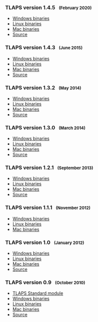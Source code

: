 <!DOCTYPE html PUBLIC "-//W3C//DTD XHTML 1.0 Transitional//EN" "http://www.w3.org/TR/xhtml1/DTD/xhtml1-transitional.dtd">
<html xmlns="http://www.w3.org/1999/xhtml" xml:lang="en-US" lang="en-US">
<head>
<meta http-equiv="Content-Type" content="text/html; charset=utf-8" />
<link rel="stylesheet" type="text/css" id="ss"/>
<title>TLA+ Proof System</title>
</head>
<body>
<script type="text/javascript">
  var baseurl = (document.URL.match (/.*[\\\/]content[\\\/]/))[0]
  baseurl = baseurl.slice (0, baseurl.length - "content/".length)
  document.getElementById('ss').href = baseurl + 'assets/css/common.css'
  document.write ('\x3Cscript type="text/javascript" src="'
                  + baseurl + 'assets/header.js">\x3C/script>')
</script>

<!-- DO NOT EDIT ABOVE THIS LINE, DO NOT REMOVE THIS LINE -->


### TLAPS version 1.4.5   <span style="font-size:80%;">(February 2020)</span>
<div class="hr"></div>

- [Windows binaries](https://github.com/tlaplus/tlapm/releases/download/v1.4.5/tlaps-1.4.5-i686-cygwin-install.exe)
- [Linux binaries](https://github.com/tlaplus/tlapm/releases/download/v1.4.5/tlaps-1.4.5-x86_64-linux-gnu-install)
- [Mac binaries](https://github.com/tlaplus/tlapm/releases/download/v1.4.5/tlaps-1.4.5-i386-darwin-install)
- [Source](https://github.com/tlaplus/tlapm/archive/v1.4.5.tar.gz)


### TLAPS version 1.4.3   <span style="font-size:80%;">(June 2015)</span>
<div class="hr"></div>

- [Windows binaries](https://tla.msr-inria.inria.fr/tlaps/dist/1.4.3/tlaps-1.4.3-i686-cygwin-install.exe)
- [Linux binaries](https://tla.msr-inria.inria.fr/tlaps/dist/1.4.3/tlaps-1.4.3-i686-linux-gnu-install)
- [Mac binaries](https://tla.msr-inria.inria.fr/tlaps/dist/1.4.3/tlaps-1.4.3-i386-darwin-install)
- [Source](https://tla.msr-inria.inria.fr/tlaps/dist/1.4.3/tlaps-1.4.3.tar.gz)


### TLAPS version 1.3.2   <span style="font-size:80%;">(May 2014)</span>
<div class="hr"></div>

- [Windows binaries](https://tla.msr-inria.inria.fr/tlaps/dist/1.3.2/tlaps-1.3.2-i686-cygwin-install.exe)
- [Linux binaries](https://tla.msr-inria.inria.fr/tlaps/dist/1.3.2/tlaps-1.3.2-i686-linux-gnu-install)
- [Mac binaries](https://tla.msr-inria.inria.fr/tlaps/dist/1.3.2/tlaps-1.3.2-i386-darwin-install)
- [Source](https://tla.msr-inria.inria.fr/tlaps/dist/1.3.2/tlaps-1.3.2.tar.gz)


### TLAPS version 1.3.0   <span style="font-size:80%;">(March 2014)</span>
<div class="hr"></div>

- [Windows binaries](https://tla.msr-inria.inria.fr/tlaps/dist/1.3.0/tlaps-1.3.0-i686-cygwin-install.exe)
- [Linux binaries](https://tla.msr-inria.inria.fr/tlaps/dist/1.3.0/tlaps-1.3.0-i686-linux-gnu-install)
- [Mac binaries](https://tla.msr-inria.inria.fr/tlaps/dist/1.3.0/tlaps-1.3.0-i386-darwin-install)
- [Source](https://tla.msr-inria.inria.fr/tlaps/dist/1.3.0/tlaps-1.3.0.tar.gz)


### TLAPS version 1.2.1   <span style="font-size:80%;">(September 2013)</span>
<div class="hr"></div>

- [Windows binaries](https://tla.msr-inria.inria.fr/tlaps/dist/1.2.1/tlaps-1.2.1-i686-cygwin-install.exe)
- [Linux binaries](https://tla.msr-inria.inria.fr/tlaps/dist/1.2.1/tlaps-1.2.1-i686-linux-gnu-install)
- [Mac binaries](https://tla.msr-inria.inria.fr/tlaps/dist/1.2.1/tlaps-1.2.1-i386-darwin-install)
- [Source](https://tla.msr-inria.inria.fr/tlaps/dist/1.2.1/tlaps-1.2.1.tar.gz)


### TLAPS version 1.1.1   <span style="font-size:80%;">(November 2012)</span>
<div class="hr"></div>

- [Windows binaries](https://tla.msr-inria.inria.fr/tlaps/dist/1.1.1/tlaps-1.1.1-i686-cygwin-install.exe)
- [Linux binaries](https://tla.msr-inria.inria.fr/tlaps/dist/1.1.1/tlaps-1.1.1-i686-linux-gnu-install)
- [Mac binaries](https://tla.msr-inria.inria.fr/tlaps/dist/1.1.1/tlaps-1.1.1-i386-darwin-install)


### TLAPS version 1.0   <span style="font-size:80%;">(January 2012)</span>
<div class="hr"></div>

- [Windows binaries](https://tla.msr-inria.inria.fr/tlaps/dist/1.0.25464/tlaps-1.0-i686-cygwin-install.exe)
- [Linux binaries](https://tla.msr-inria.inria.fr/tlaps/dist/1.0.25464/tlaps-1.0-i686-linux-gnu-install)
- [Mac binaries](https://tla.msr-inria.inria.fr/tlaps/dist/1.0.25464/tlaps-1.0-i386-darwin-install)
- [Source](https://tla.msr-inria.inria.fr/tlaps/dist/1.0.25464/tlaps-1.0.tar.gz)


### TLAPS version 0.9   <span style="font-size:80%;">(October 2010)</span>
<div class="hr"></div>

- [TLAPS Standard module](https://tla.msr-inria.inria.fr/tlaps/dist/0.9.2010_10_07_02/TLAPS.tla)
- [Windows binaries](https://tla.msr-inria.inria.fr/tlaps/dist/0.9.2010_10_07_02/tlaps-0.9.2010_10_07_02-i686-cygwin-install.exe)
- [Linux binaries](https://tla.msr-inria.inria.fr/tlaps/dist/0.9.2010_10_07_02/tlaps-0.9.2010_10_07_02-i686-linux-gnu-install)
- [Mac binaries](https://tla.msr-inria.inria.fr/tlaps/dist/0.9.2010_10_07_02/tlaps-0.9.2010_10_07_02-i386-darwin-install)
- [Source](https://tla.msr-inria.inria.fr/tlaps/dist/0.9.2010_10_07_02/tlaps-0.9.2010_10_07_02.tar.gz)


<!-- DO NOT EDIT BELOW THIS LINE, DO NOT REMOVE THIS LINE -->

<script type="text/javascript">
  document.write ('\x3Cscript type="text/javascript" src="'
                  + baseurl + 'assets/footer.js">\x3C/script>')
</script>
</body>
</html>
